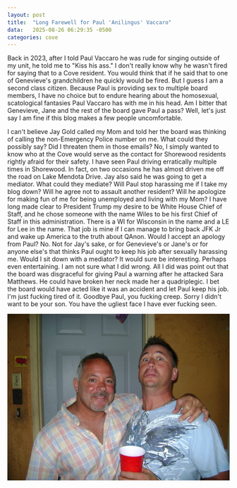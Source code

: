 ```yaml
---
layout: post
title:  "Long Farewell for Paul 'Anilingus' Vaccaro"
data:   2025-08-26 06:29:35 -0500
categories: cove
---
```

Back in 2023, after I told Paul Vaccaro he was rude for singing outside of my unit, he told me to "Kiss his ass." I don't really know why he wasn't fired for saying that to a Cove resident. You would think that if he said that to one of Genevieve's grandchildren he quickly would be fired. But I guess I am a second class citizen. Because Paul is providing sex to multiple board members, I have no choice but to endure hearing about the homosexual, scatological fantasies Paul Vaccaro has with me in his head. Am I bitter that Genevieve, Jane and the rest of the board gave Paul a pass? Well, let's just say I am fine if this blog makes a few people uncomfortable.

I can't believe Jay Gold called my Mom and told her the board was thinking of calling the non-Emergency Police number on me. What could they possibly say? Did I threaten them in those emails? No, I simply wanted to know who at the Cove would serve as the contact for Shorewood residents rightly afraid for their safety. I have seen Paul driving erratically multiple times in Shorewood. In fact, on two occasions he has almost driven me off the road on Lake Mendota Drive. Jay also said he was going to get a mediator. What could they mediate? Will Paul stop harassing me if I take my blog down? Will he agree not to assault another resident? Will he apologize for making fun of me for being unemployed and living with my Mom? I have long made clear to President Trump my desire to be White House Chief of Staff, and he chose someone with the name Wiles to be his first Chief of Staff in this administration. There is a WI for Wisconsin in the name and a LE for Lee in the name. That job is mine if I can manage to bring back JFK Jr and wake up America to the truth about QAnon. Would I accept an apology from Paul? No. Not for Jay's sake, or for Genevieve's or Jane's or for anyone else's that thinks Paul ought to keep his job after sexually harassing me. Would I sit down with a mediator? It would sure be interesting. Perhaps even entertaining. I am not sure what I did wrong. All I did was point out that the board was disgraceful for giving Paul a warning after he attacked Sara Matthews. He could have broken her neck made her a quadriplegic. I bet the board would have acted like it was an accident and let Paul keep his job. I'm just fucking tired of it. Goodbye Paul, you fucking creep. Sorry I didn't want to be your son. You have the ugliest face I have ever fucking seen.

![Ugly!](/images/paul_party1.jpg "Gross!")